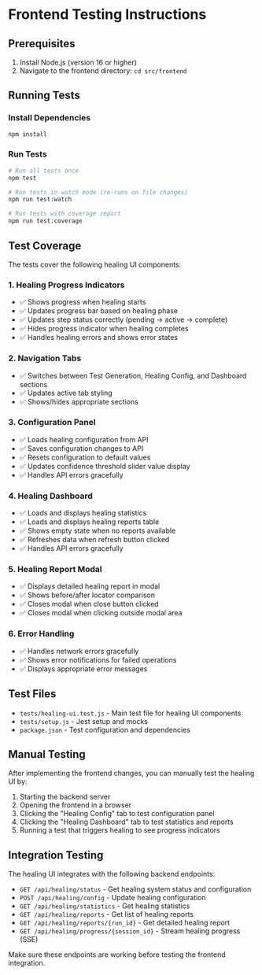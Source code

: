 # Frontend Testing Instructions

## Prerequisites

1. Install Node.js (version 16 or higher)
2. Navigate to the frontend directory: `cd src/frontend`

## Running Tests

### Install Dependencies
```bash
npm install
```

### Run Tests
```bash
# Run all tests once
npm test

# Run tests in watch mode (re-runs on file changes)
npm run test:watch

# Run tests with coverage report
npm run test:coverage
```

## Test Coverage

The tests cover the following healing UI components:

### 1. Healing Progress Indicators
- ✅ Shows progress when healing starts
- ✅ Updates progress bar based on healing phase
- ✅ Updates step status correctly (pending → active → complete)
- ✅ Hides progress indicator when healing completes
- ✅ Handles healing errors and shows error states

### 2. Navigation Tabs
- ✅ Switches between Test Generation, Healing Config, and Dashboard sections
- ✅ Updates active tab styling
- ✅ Shows/hides appropriate sections

### 3. Configuration Panel
- ✅ Loads healing configuration from API
- ✅ Saves configuration changes to API
- ✅ Resets configuration to default values
- ✅ Updates confidence threshold slider value display
- ✅ Handles API errors gracefully

### 4. Healing Dashboard
- ✅ Loads and displays healing statistics
- ✅ Loads and displays healing reports table
- ✅ Shows empty state when no reports available
- ✅ Refreshes data when refresh button clicked
- ✅ Handles API errors gracefully

### 5. Healing Report Modal
- ✅ Displays detailed healing report in modal
- ✅ Shows before/after locator comparison
- ✅ Closes modal when close button clicked
- ✅ Closes modal when clicking outside modal area

### 6. Error Handling
- ✅ Handles network errors gracefully
- ✅ Shows error notifications for failed operations
- ✅ Displays appropriate error messages

## Test Files

- `tests/healing-ui.test.js` - Main test file for healing UI components
- `tests/setup.js` - Jest setup and mocks
- `package.json` - Test configuration and dependencies

## Manual Testing

After implementing the frontend changes, you can manually test the healing UI by:

1. Starting the backend server
2. Opening the frontend in a browser
3. Clicking the "Healing Config" tab to test configuration panel
4. Clicking the "Healing Dashboard" tab to test statistics and reports
5. Running a test that triggers healing to see progress indicators

## Integration Testing

The healing UI integrates with the following backend endpoints:

- `GET /api/healing/status` - Get healing system status and configuration
- `POST /api/healing/config` - Update healing configuration
- `GET /api/healing/statistics` - Get healing statistics
- `GET /api/healing/reports` - Get list of healing reports
- `GET /api/healing/reports/{run_id}` - Get detailed healing report
- `GET /api/healing/progress/{session_id}` - Stream healing progress (SSE)

Make sure these endpoints are working before testing the frontend integration.